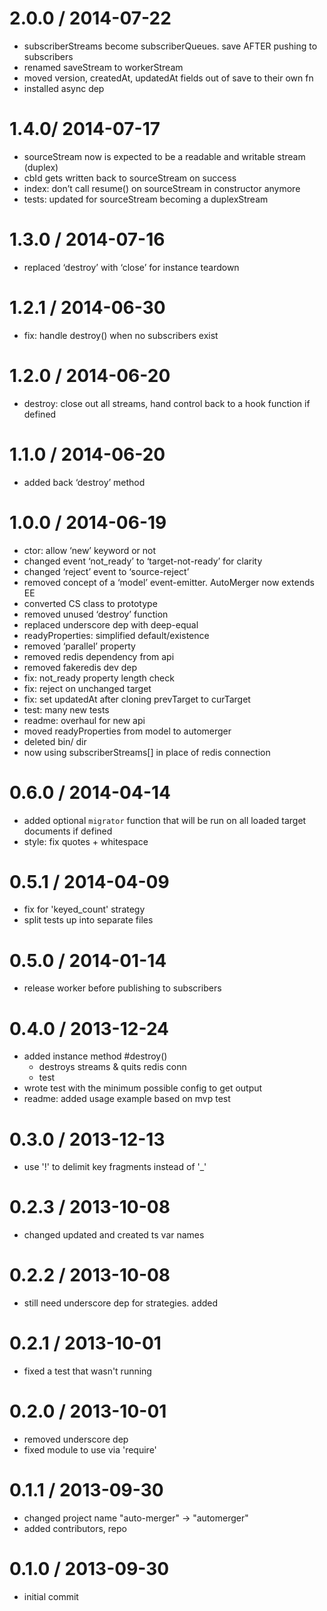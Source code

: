 
2.0.0 / 2014-07-22
==================

 * subscriberStreams become subscriberQueues. save AFTER pushing to subscribers
 * renamed saveStream to workerStream
 * moved version, createdAt, updatedAt fields out of save to their own fn
 * installed async dep

1.4.0/ 2014-07-17
==================

 * sourceStream now is expected to be a readable and writable stream (duplex)
 * cbId gets written back to sourceStream on success
 * index: don’t call resume() on sourceStream in constructor anymore
 * tests: updated for sourceStream becoming a duplexStream

1.3.0 / 2014-07-16
==================

 * replaced ‘destroy’ with ‘close’ for instance teardown

1.2.1 / 2014-06-30
==================

 * fix: handle destroy() when no subscribers exist

1.2.0 / 2014-06-20
==================

 * destroy: close out all streams, hand control back to a hook function if defined

1.1.0 / 2014-06-20
==================

 * added back ‘destroy’ method

1.0.0 / 2014-06-19
==================

 * ctor: allow ‘new’ keyword or not
 * changed event ‘not_ready’ to ‘target-not-ready’ for clarity
 * changed ‘reject’ event to ‘source-reject’
 * removed concept of a ‘model’ event-emitter. AutoMerger now extends EE
 * converted CS class to prototype
 * removed unused ‘destroy’ function
 * replaced underscore dep with deep-equal
 * readyProperties: simplified default/existence
 * removed ‘parallel’ property
 * removed redis dependency from api
 * removed fakeredis dev dep
 * fix: not_ready property length check
 * fix: reject on unchanged target
 * fix: set updatedAt after cloning prevTarget to curTarget
 * test: many new tests
 * readme: overhaul for new api
 * moved readyProperties from model to automerger
 * deleted bin/ dir
 * now using subscriberStreams[] in place of redis connection

0.6.0 / 2014-04-14
==================

 * added optional `migrator` function that will be run on all loaded target documents if defined
 * style: fix quotes + whitespace

0.5.1 / 2014-04-09
==================

  - fix for 'keyed_count' strategy
  - split tests up into separate files

0.5.0 / 2014-01-14
==================

  - release worker before publishing to subscribers

0.4.0 / 2013-12-24
==================

  - added instance method #destroy()
    - destroys streams & quits redis conn
    - test
  - wrote test with the minimum possible config to get output
  - readme: added usage example based on mvp test

0.3.0 / 2013-12-13
==================

  - use '!' to delimit key fragments instead of '_'

0.2.3 / 2013-10-08
==================

  - changed updated and created ts var names

0.2.2 / 2013-10-08
==================

  - still need underscore dep for strategies. added

0.2.1 / 2013-10-01
==================

  - fixed a test that wasn't running

0.2.0 / 2013-10-01
==================

  - removed underscore dep
  - fixed module to use via 'require'

0.1.1 / 2013-09-30
==================

  - changed project name "auto-merger" -> "automerger"
  - added contributors, repo

0.1.0 / 2013-09-30
==================

  - initial commit
